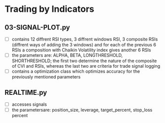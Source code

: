 # Trading by Indicators

## 03-SIGNAL-PLOT.py
- [ ] contains 12 diffrent RSI types, 3 diffrent windows RSI, 3 composite RSIs (diffrent ways of adding the 3 windows) and for each of the previous 6 RSIs a composition with Chaikin Volatility index gives another 6 RSIs
- [ ] the parameters are: ALPHA, BETA, LONGTHRESHOLD, SHORTHRESHOLD; the first two determine the nature of the composite of CVI and RSIs, whereas the last two are criteria for trade signal logging
- [ ] contains a optimization class which optimizes accuracy for the previously mentioned parameters

## REALTIME.py
- [ ] accesses signals
- [ ] the parametersare: position_size, leverage, target_percent, stop_loss percent
